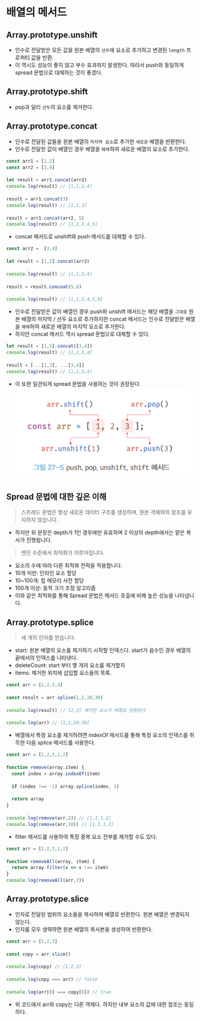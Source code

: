 # 배열의 메서드

## Array.prototype.unshift
- 인수로 전달받은 모든 값을 원본 배열의 `선두`에 요소로 추가하고 변경된 `length` 프로퍼티 값을 반환.
- 이 역시도 성능이 좋지 않고 부수 효과까지 발생한다. 따라서 push와 동일하게 spread 문법으로 대체하는 것이 좋겠다.

## Array.prototype.shift
- pop과 달리 `선두`의 요소를 제거한다.

## Array.prototype.concat
- 인수로 전달된 값들을 원본 배열의 `마지막 요소`로 추가한 `새로운` 배열을 반환한다.
- 인수로 전달한 값이 배열인 경우 배열을 `해체`하여 새로운 배열의 요소로 추가한다.
```js
const arr1 = [1,2]
const arr2 = [3,4]

let result = arr1.concat(arr2)
console.log(result) // [1,2,3,4]

result = arr1.concat(3)
console.log(result) // [1,2,3]

result = arr1.concat(arr2, 5)
console.log(result) // [1,2,3,4,5]
```  
- concat 메서드로 unshift와 push 메서드를 대체할 수 있다.
```js
const arr2 =  [3,4]

let result = [1,2].concat(arr2)

console.log(result) // [1,2,3,4]

result = result.concoat(5,6)

console.log(result) // [1,2,3,4,5,6]
``` 
- 인수로 전달받은 값이 배열인 경우 push와 unshift 메서드는 해당 배열을 `그대로` 원본 배열의 마지막 / 선두 요소로 추가하지만 concat 메서드는 인수로 전달받은 배열을 `해체`하여 새로운 배열의 마지막 요소로 추가한다. 
- 하지만 concat 메서드 역시 spread 문법으로 대체할 수 있다.
```js
let result = [1,2].concat([3,4])
console.log(result) // [1,2,3,4]

result = [...[1,2], ...[3,4]]
console.log(result) // [1,2,3,4]
```
- 이 또한 일관되게 spread 문법을 사용하는 것이 권장된다. 
![alt text](image.png)
## Spread 문법에 대한 깊은 이해
> 스프레드 문법은 항상 새로운 데이터 구조를 생성하며, 원본 객체와의 참조를 유지하지 않습니다. 
- 하지만 위 문장은 depth가 1인 경우에만 유효하며 2 이상의 depth에서는 얕은 복사가 진행됩니다. 

> 엔진 수준에서 최적화가 이루어집니다.
- 요소의 수에 따라 다른 최적화 전략을 적용합니다.
- 10개 미만: 인라인 요소 할당
- 10~100개: 힙 메모리 사전 할당
- 100개 이상: 동적 크기 조정 알고리즘
- 이와 같은 최적화를 통해 Spread 문법은 메서드 호출에 비해 높은 성능을 나타냅니다. 

## Array.prototype.splice
> 세 개의 인자를 받습니다.
- start: 원본 배열의 요소를 제거하기 시작할 인덱스다. start가 음수인 경우 배열의 끝에서의 인덱스를 나타낸다. 
- deleteCount: start 부터 몇 개의 요소를 제거할지
- items: 제거한 위치에 삽입할 요소들의 목록. 
```js
const arr = [1,2,3,4]

const result = arr.splice(1,2,20,30)

console.log(result) // [2,3] 제거한 요소가 배열로 반환된다

console.log(arr) // [1,2,20,30]
```
- 배열에서 특정 요소를 제거하려면 indexOf 메서드를 통해 특정 요소의 인덱스를 취득한 다음 splice 메서드를 사용한다. 
```js
const arr = [1,2,3,1,2]

function remove(array,item) {
  const index = array.indexOf(item)

  if (index !== -1) array.splice(index, 1)
  
  return array
}

console.log(remove(arr,2)) // [1,3,1,2]
console.log(remove(arr,10)) // [1,3,1,2]
```
- filter 메서드를 사용하여 특정 중복 요소 전부를 제거할 수도 있다.
```js
const arr = [1,2,3,1,2]

function removeAll(array, item) {
  return array.filter(v => v !== item)
}
console.log(removeAll(arr,2))
```

## Array.prototype.slice
- 인자로 전달된 범위의 요소들을 복사하여 배열로 반환한다. 원본 배열은 변경되지 않는다. 
- 인자를 모두 생략하면 원본 배열의 복사본을 생성하여 반환한다.
```js
const arr = [1,2,3]

const copy = arr.slice()

console.log(copy) // [1,2,3]

console.log(copy === arr) // false

console.log(arr[0] === copy[0]) // true
```
- 위 코드에서 arr와 copy는 다른 객체다. 하지만 내부 요소의 값에 대한 참조는 동일하다.